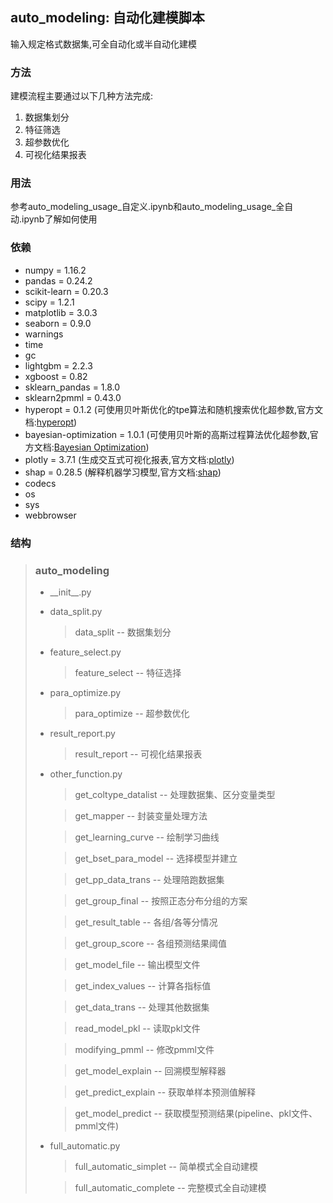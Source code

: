 ## auto_modeling: 自动化建模脚本

输入规定格式数据集,可全自动化或半自动化建模

### 方法

建模流程主要通过以下几种方法完成:

1. 数据集划分
2. 特征筛选
3. 超参数优化
4. 可视化结果报表

### 用法

参考auto\_modeling\_usage\_自定义.ipynb和auto\_modeling\_usage\_全自动.ipynb了解如何使用
 


### 依赖

* numpy = 1.16.2
* pandas = 0.24.2
* scikit-learn = 0.20.3
* scipy = 1.2.1
* matplotlib = 3.0.3
* seaborn = 0.9.0
* warnings
* time
* gc
* lightgbm = 2.2.3
* xgboost = 0.82
* sklearn_pandas = 1.8.0
* sklearn2pmml = 0.43.0
* hyperopt = 0.1.2 (可使用贝叶斯优化的tpe算法和随机搜索优化超参数,官方文档:[hyperopt](https://github.com/hyperopt/hyperopt))
* bayesian-optimization = 1.0.1 (可使用贝叶斯的高斯过程算法优化超参数,官方文档:[Bayesian Optimization](https://github.com/fmfn/BayesianOptimization))
* plotly = 3.7.1 (生成交互式可视化报表,官方文档:[plotly](https://plot.ly/python/))
* shap = 0.28.5 (解释机器学习模型,官方文档:[shap](https://github.com/slundberg/shap))
* codecs
* os
* sys
* webbrowser


### 结构

> ### auto_modeling
> * \_\_init\_\_.py
> * data\_split.py
>     > data\_split -- 数据集划分
> * feature\_select.py
>     > feature\_select -- 特征选择
> * para\_optimize.py
>     > para\_optimize -- 超参数优化
> * result\_report.py
>     > result\_report -- 可视化结果报表
> * other\_function.py
>     > get\_coltype\_datalist -- 处理数据集、区分变量类型
>     
>     > get\_mapper -- 封装变量处理方法
>     
>     > get\_learning\_curve -- 绘制学习曲线
>     
>     > get\_bset\_para\_model -- 选择模型并建立
>     
>     > get\_pp\_data\_trans -- 处理陪跑数据集
>     
>     > get\_group\_final -- 按照正态分布分组的方案
>
>     > get\_result\_table -- 各组/各等分情况
>     
>     > get\_group\_score -- 各组预测结果阈值
>     
>     > get\_model\_file -- 输出模型文件
>
>     > get\_index\_values -- 计算各指标值
> 
>     > get\_data\_trans -- 处理其他数据集
> 
>     > read\_model\_pkl -- 读取pkl文件
> 
>     > modifying\_pmml -- 修改pmml文件
> 
>     > get\_model\_explain -- 回溯模型解释器
> 
>     > get\_predict\_explain -- 获取单样本预测值解释
>
>     > get\_model\_predict -- 获取模型预测结果(pipeline、pkl文件、pmml文件)
> * full\_automatic.py
>     > full\_automatic\_simplet -- 简单模式全自动建模
>     
>     > full\_automatic\_complete -- 完整模式全自动建模
